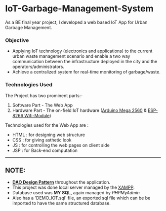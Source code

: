 # IoT-Garbage-Management-System
As a BE final year project, I developed a web based IoT App for Urban Garbage Management. 

### Objective
* Applying IoT technology (electronics and applications) to the current urban waste management scenario and enable a two way communication between the infrastructure deployed in the city and the operators/administrators.
* Achieve a centralized system for real-time monitoring of garbage/waste.

### Technologies Used
The Project has two prominent parts:-
1. Software Part - The Web App
2. Hardware Part - The on-field IoT hardware ([Arduino Mega 2560] & [ESP-8266 Wifi-Module])

Technologies used for the Web App are : 
  - HTML      : for designing web structure 
  - CSS       : for giving asthetic look
  - JS        : for controlling the web pages on client side
  - JSP       : for Back-end computation
  
***  
  
## NOTE:
  * **[DAO Design Pattern]** throughout the application.
  * This project was done local server managed by the [XAMPP].
  * Database used was **MY SQL**, again managed by _PHPMyAdmin_
  * Also has a 'DEMO_IOT.sql' file, an exported sql file which can be be imported to have the same structured database. 
  
  
[//]: # 
  [DAO Design Pattern]: <https://www.ibm.com/developerworks/library/j-dao/>
  [XAMPP]: <https://sourceforge.net/projects/xampp/>
  [Arduino Mega 2560]: <https://www.arduino.cc/en/Guide/ArduinoMega2560>
  [ESP-8266 Wifi-Module]: <https://en.wikipedia.org/wiki/ESP8266>
